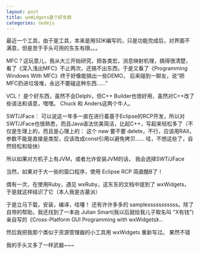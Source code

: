 ```yaml
---
layout: post
title: wxWidgets是个好东西
categories: nodejs
---
```


最近一个工具，由于是工具，本来是用SDK编写的，只是功能完成后，对界面不满意，但是苦于手头可用的东东有限。。。

MFC？这玩意儿，我从大三开始研究，把各类宏，消息映射机理，搞得很清楚，看了《深入浅出MFC》不止两次，还搞不出东西，于是又看了《Programming Windows With MFC》终于好像能搞出一些DEMO， 后来碰到一聊友，说“把MFC扔进垃圾堆，永远不要碰这种东西……”

VCL！ 是个好东西，虽然不会Delphi，但C++ Builder也很好用，虽然对C++改了些语法和语意，嘿嘿。 Chuck 和 Anders这两个牛人。 

SWT/JFace： 可以说这一年多一直在进行着基于Eclipse的RCP开发，所以对SWT/JFace也很熟悉，而且Java语法优美简洁，比起C++，写起来轻松多了（不仅是生理上的，而且是心理上的： 这个 new 要不要 delete，不行，应该用RAII， 参数不能是直接是类型，应该改成const引用以避免拷贝…… 哇，不想这些了，自然轻松和愉快）  

所以如果对方机子上有JVM，或者允许安装JVM的话， 我会选择SWT/JFace

当然，如果对于大一些的窗口程序，使用 Eclipse RCP 简直酷B了！

偶有一次，在使用Ruby，遇见 wxRuby，这东东的文档中提到了 wxWidgets， 于是就这样结识了它（本人我是古墓派）

于是立马下载，安装，编译，哇噻！ 还有许许多多的 samplesssssssssss。除了自带的帮助，我还找到了一本由 Julian Smart(我以后就给我儿子取名叫  "X有钱") 亲自写的《Cross-Platform GUI Programming with wxWidgets》...

然后我把我那个类似于资源管理器的小工具用 wxWidgets 重新写过。 果然不错

我的手头又多了一样武器~~~
